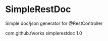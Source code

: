 # SimpleRestDoc
Simple doc/json generator for @RestController


<dependency>
  <groupId>com.github.fworks</groupId>
  <artifactId>simplerestdoc</artifactId>
  <version>1.0</version>
</dependency>
